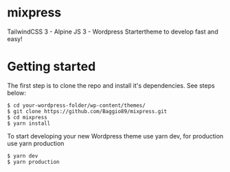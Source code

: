 # mixpress
TailwindCSS 3 - Alpine JS 3 - Wordpress
Startertheme to develop fast and easy!

# Getting started
The first step is to clone the repo and install it's dependencies. See steps below:
```
$ cd your-wordpress-folder/wp-content/themes/
$ git clone https://github.com/Baggio89/mixpress.git
$ cd mixpress
$ yarn install
```

To start developing your new Wordpress theme use yarn dev, for production use yarn production
```
$ yarn dev
$ yarn production
```

